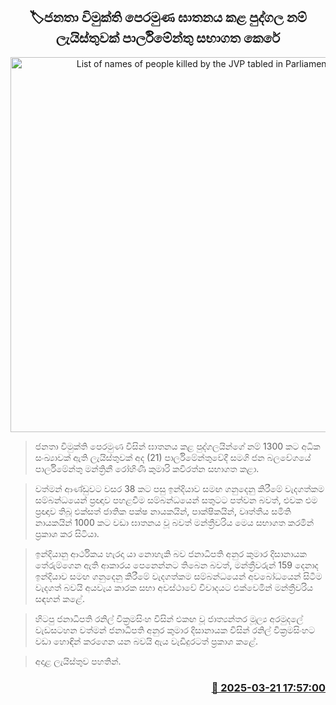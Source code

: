 <p align='center'><b><h2 align='center' title='List of names of people killed by the JVP tabled in Parliament'>🏷ජනතා විමුක්ති පෙරමුණ ඝාතනය ක​ළ පුද්ගල නම් ලැයිස්තුවක් පාර්ලිමේන්තු සභාගත කෙ​රේ</h2></b></p>
<p align='center'><img src='https://helakuru.sgp1.cdn.digitaloceanspaces.com/esana/images/lib/rohini-kavirathne-new.jpg' width='600' alt='List of names of people killed by the JVP tabled in Parliament'></p>

> ජනතා විමුක්ති පෙරමුණ විසින් ඝාතනය කළ පුද්ගලයින්ගේ නම් 1300 කට අධික සංඛ්‍යාවක් ඇති ලැයිස්තුවක් අද (21) පාර්ලිමේන්තුවේදී සමගි ජන බලවේගයේ පාර්ලිමේන්තු මන්ත්‍රිනී රෝහිණී කුමාරි කවිරත්න සභාගත කළා.

> වත්මන් ආණ්ඩුවට වසර 38 කට පසු ඉන්දියාව සමඟ ගනුදෙනු කිරීමේ වැදගත්කම සම්බන්ධයෙන් ප්‍රඥාව පහළවීම සම්බන්ධයෙන් සතුටට පත්වන බවත්, එවක එම ප්‍රඥාව තිබූ එක්සත් ජාතික පක්ෂ නායකයින්, පාක්ෂිකයින්, වෘත්තීය සමිති නායකයින් 1000 කට වඩා ඝාතනය වූ බවත් මන්ත්‍රීවරිය මෙය සභාගත කරමින් ප්‍රකාශ කර සිටියා.

> ඉන්දියානු ආර්ථිකය හැරදා යා නොහැකි බව ජනාධිපති අනුර කුමාර දිසානායක තේරුම්ගෙන ඇති ආකාරය පෙනෙන්නට තිබෙන බවත්, මන්ත්‍රීවරුන් 159 දෙනාද ඉන්දියාව සමඟ ගනුදෙනු කිරීමේ වැදගත්කම සම්බන්ධයෙන් අවබෝධයෙන් සිටීම වැදගත් බවයි අයවැය කාරක සභා අවස්ථාවේ විවාදයට එක්වෙමින් මන්ත්‍රීවරිය සඳහන් කළේ.

> හිටපු ජනාධිපති රනිල් වික්‍රමසිංහ විසින් එකඟ වූ ජාත්‍යන්තර මූල්‍ය අරමුදලේ වැඩසටහන වත්මන් ජනාධිපති අනුර කුමාර දිසානායක විසින් රනිල් වික්‍රමසිංහට වඩා හොඳින් කරගෙන යන බවයි ඇය වැඩිදුරටත් ප්‍රකාශ කළේ. 

> අදාළ ලැයිස්තුව පහතින්.



<h3 align='right'><a href='https://www.helakuru.lk/esana/p/108532/'>📅 2025-03-21 17:57:00</a></h3>
